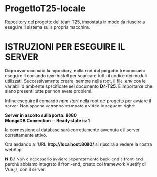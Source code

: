 # ProgettoT25-locale
Repository del progetto del team T25, impostata in modo da riuscire a eseguire il sistema sulla propria macchina.

# ISTRUZIONI PER ESEGUIRE IL SERVER
Dopo aver scaricato la repository, nella root del progetto è necessario eseguire il comando _npm install_ per scaricare tutto il codice dei moduli utilizzati.
Successivamente creare, sempre nella root, il file _.env_ con le variabili d'ambiente specificate nel documento **D4-T25**. È importante che siano presenti tutte per non avere problemi.

Infine eseguire il comando _npm start_ nella root del progetto per avviare il server.
Non appena verranno stampate a video le seguenti righe:

**Server in ascolto sulla porta: 8080**  
**MongoDB Connection -- Ready state is: 1**

la connessione al database sarà correttamente avvenuta e il server correttamente attivo.

Ora andando all'URL **http://localhost:8080/** si riuscirà a vedere la nostra webApp.

**N.B.!** Non è necessario avviare separatamente back-end e front-end perché abbiamo integrato il front-end, creato col framework Vuetify di Vue.js, con il server.
